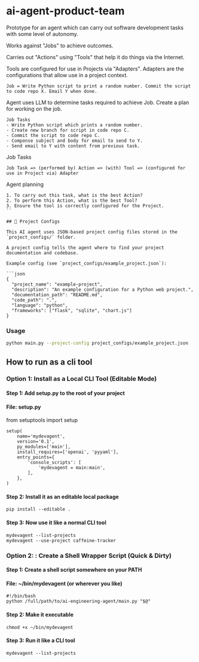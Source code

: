# ai-agent-product-team

Prototype for an agent which can carry out software development tasks with some level of autonomy.

Works against "Jobs" to achieve outcomes.

Carries out "Actions" using "Tools" that help it do things via the Internet.

Tools are configured for use in Projects via "Adapters". Adapters are the configurations that allow use in a project context.

```
Job = Write Python script to print a random number. Commit the script to code repo X. Email Y when done.
```

Agent uses LLM to determine tasks required to achieve Job. Create a plan for working on the job.

```
Job Tasks
- Write Python script which prints a random number.
- Create new branch for script in code repo C.
- Commit the script to code repo C.
- Componse subject and body for email to send to Y.
- Send email to Y with content from previous task.
```

Job Tasks
```
Job Task => (performed by) Action => (with) Tool => (configured for use in Project via) Adapter
```

Agent planning

```
1. To carry out this task, what is the best Action?
2. To perform this Action, what is the best Tool?
3. Ensure the tool is correctly configured for the Project.
``

## 🧠 Project Configs

This AI agent uses JSON-based project config files stored in the `project_configs/` folder.

A project config tells the agent where to find your project documentation and codebase.

Example config (see `project_configs/example_project.json`):

```json
{
  "project_name": "example-project",
  "description": "An example configuration for a Python web project.",
  "documentation_path": "README.md",
  "code_path": ".",
  "language": "python",
  "frameworks": ["flask", "sqlite", "chart.js"]
}
```

### Usage

```bash
python main.py --project-config project_configs/example_project.json
```
## How to run as a cli tool

### Option 1: Install as a Local CLI Tool (Editable Mode)

#### Step 1: Add setup.py to the root of your project
#### File: setup.py

from setuptools import setup

```
setup(
    name='mydevagent',
    version='0.1',
    py_modules=['main'],
    install_requires=['openai', 'pyyaml'],
    entry_points={
        'console_scripts': [
            'mydevagent = main:main',
        ],
    },
)
```

#### Step 2: Install it as an editable local package

```
pip install --editable .
```

#### Step 3: Now use it like a normal CLI tool

```
mydevagent --list-projects
mydevagent --use-project caffeine-tracker
```

### Option 2: : Create a Shell Wrapper Script (Quick & Dirty)

#### Step 1: Create a shell script somewhere on your PATH
#### File: ~/bin/mydevagent (or wherever you like)

```
#!/bin/bash
python /full/path/to/ai-engineering-agent/main.py "$@"
```

#### Step 2: Make it executable

```
chmod +x ~/bin/mydevagent
```

#### Step 3: Run it like a CLI tool

```
mydevagent --list-projects
```
